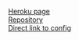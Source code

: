 [Heroku page](https://docker-part3-pipeline.herokuapp.com/)  
[Repository](https://github.com/asianomainen/Docker-part3-pipeline)  
[Direct link to config](https://github.com/asianomainen/Docker-part3-pipeline/blob/main/.github/workflows/main.yml)
